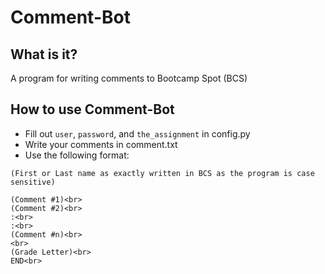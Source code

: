 # Comment-Bot

## What is it?
A program for writing comments to Bootcamp Spot (BCS)

## How to use Comment-Bot
- Fill out `user`, `password`, and `the_assignment` in config.py
- Write your comments in comment.txt
- Use the following format:

```
(First or Last name as exactly written in BCS as the program is case sensitive)

(Comment #1)<br>
(Comment #2)<br>
:<br>
:<br>
(Comment #n)<br>
<br>
(Grade Letter)<br>
END<br>
```

